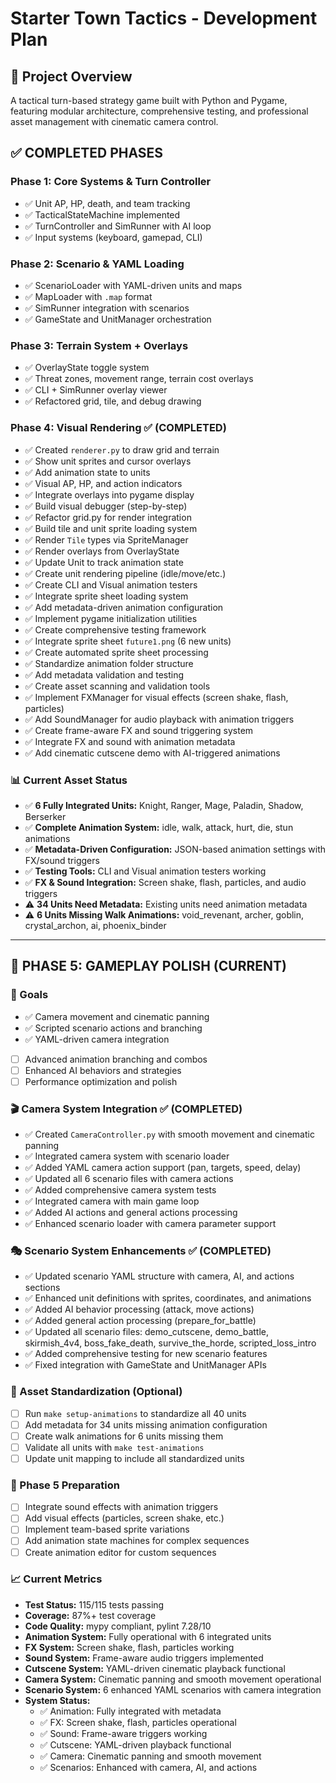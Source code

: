 # Starter Town Tactics - Development Plan

## 🎯 Project Overview
A tactical turn-based strategy game built with Python and Pygame, featuring modular architecture, comprehensive testing, and professional asset management with cinematic camera control.

## ✅ COMPLETED PHASES

### Phase 1: Core Systems & Turn Controller
- ✅ Unit AP, HP, death, and team tracking
- ✅ TacticalStateMachine implemented
- ✅ TurnController and SimRunner with AI loop
- ✅ Input systems (keyboard, gamepad, CLI)

### Phase 2: Scenario & YAML Loading
- ✅ ScenarioLoader with YAML-driven units and maps
- ✅ MapLoader with `.map` format
- ✅ SimRunner integration with scenarios
- ✅ GameState and UnitManager orchestration

### Phase 3: Terrain System + Overlays
- ✅ OverlayState toggle system
- ✅ Threat zones, movement range, terrain cost overlays
- ✅ CLI + SimRunner overlay viewer
- ✅ Refactored grid, tile, and debug drawing

### Phase 4: Visual Rendering ✅ (COMPLETED)
- ✅ Created `renderer.py` to draw grid and terrain
- ✅ Show unit sprites and cursor overlays
- ✅ Add animation state to units
- ✅ Visual AP, HP, and action indicators
- ✅ Integrate overlays into pygame display
- ✅ Build visual debugger (step-by-step)
- ✅ Refactor grid.py for render integration
- ✅ Build tile and unit sprite loading system
- ✅ Render `Tile` types via SpriteManager
- ✅ Render overlays from OverlayState
- ✅ Update Unit to track animation state
- ✅ Create unit rendering pipeline (idle/move/etc.)
- ✅ Create CLI and Visual animation testers
- ✅ Integrate sprite sheet loading system
- ✅ Add metadata-driven animation configuration
- ✅ Implement pygame initialization utilities
- ✅ Create comprehensive testing framework
- ✅ Integrate sprite sheet `future1.png` (6 new units)
- ✅ Create automated sprite sheet processing
- ✅ Standardize animation folder structure
- ✅ Add metadata validation and testing
- ✅ Create asset scanning and validation tools
- ✅ Implement FXManager for visual effects (screen shake, flash, particles)
- ✅ Add SoundManager for audio playback with animation triggers
- ✅ Create frame-aware FX and sound triggering system
- ✅ Integrate FX and sound with animation metadata
- ✅ Add cinematic cutscene demo with AI-triggered animations

### 📊 Current Asset Status
- ✅ **6 Fully Integrated Units:** Knight, Ranger, Mage, Paladin, Shadow, Berserker
- ✅ **Complete Animation System:** idle, walk, attack, hurt, die, stun animations
- ✅ **Metadata-Driven Configuration:** JSON-based animation settings with FX/sound triggers
- ✅ **Testing Tools:** CLI and Visual animation testers working
- ✅ **FX & Sound Integration:** Screen shake, flash, particles, and audio triggers
- ⚠️ **34 Units Need Metadata:** Existing units need animation metadata
- ⚠️ **6 Units Missing Walk Animations:** void_revenant, archer, goblin, crystal_archon, ai, phoenix_binder

---

## 🚧 PHASE 5: GAMEPLAY POLISH (CURRENT)

### 🎯 Goals
- ✅ Camera movement and cinematic panning
- ✅ Scripted scenario actions and branching
- ✅ YAML-driven camera integration
- [ ] Advanced animation branching and combos
- [ ] Enhanced AI behaviors and strategies
- [ ] Performance optimization and polish

### 🎬 Camera System Integration ✅ (COMPLETED)
- ✅ Created `CameraController.py` with smooth movement and cinematic panning
- ✅ Integrated camera system with scenario loader
- ✅ Added YAML camera action support (pan, targets, speed, delay)
- ✅ Updated all 6 scenario files with camera actions
- ✅ Added comprehensive camera system tests
- ✅ Integrated camera with main game loop
- ✅ Added AI actions and general actions processing
- ✅ Enhanced scenario loader with camera parameter support

### 🎭 Scenario System Enhancements ✅ (COMPLETED)
- ✅ Updated scenario YAML structure with camera, AI, and actions sections
- ✅ Enhanced unit definitions with sprites, coordinates, and animations
- ✅ Added AI behavior processing (attack, move actions)
- ✅ Added general action processing (prepare_for_battle)
- ✅ Updated all scenario files: demo_cutscene, demo_battle, skirmish_4v4, boss_fake_death, survive_the_horde, scripted_loss_intro
- ✅ Added comprehensive testing for new scenario features
- ✅ Fixed integration with GameState and UnitManager APIs

### 🎨 Asset Standardization (Optional)
- [ ] Run `make setup-animations` to standardize all 40 units
- [ ] Add metadata for 34 units missing animation configuration
- [ ] Create walk animations for 6 units missing them
- [ ] Validate all units with `make test-animations`
- [ ] Update unit mapping to include all standardized units

### 🚀 Phase 5 Preparation
- [ ] Integrate sound effects with animation triggers
- [ ] Add visual effects (particles, screen shake, etc.)
- [ ] Implement team-based sprite variations
- [ ] Add animation state machines for complex sequences
- [ ] Create animation editor for custom sequences

### 📈 Current Metrics
- **Test Status:** 115/115 tests passing
- **Coverage:** 87%+ test coverage
- **Code Quality:** mypy compliant, pylint 7.28/10
- **Animation System:** Fully operational with 6 integrated units
- **FX System:** Screen shake, flash, particles working
- **Sound System:** Frame-aware audio triggers implemented
- **Cutscene System:** YAML-driven cinematic playback functional
- **Camera System:** Cinematic panning and smooth movement operational
- **Scenario System:** 6 enhanced YAML scenarios with camera integration
- **System Status:**
  - ✅ Animation: Fully integrated with metadata
  - ✅ FX: Screen shake, flash, particles operational
  - ✅ Sound: Frame-aware triggers working
  - ✅ Cutscene: YAML-driven playback functional
  - ✅ Camera: Cinematic panning and smooth movement
  - ✅ Scenarios: Enhanced with camera, AI, and actions